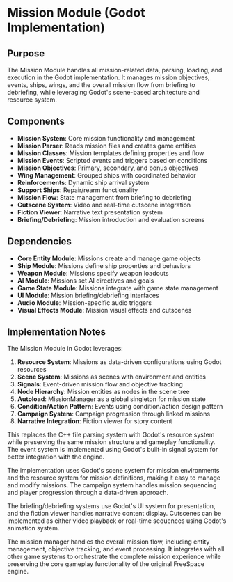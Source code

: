 # Mission Module (Godot Implementation)

## Purpose
The Mission Module handles all mission-related data, parsing, loading, and execution in the Godot implementation. It manages mission objectives, events, ships, wings, and the overall mission flow from briefing to debriefing, while leveraging Godot's scene-based architecture and resource system.

## Components
- **Mission System**: Core mission functionality and management
- **Mission Parser**: Reads mission files and creates game entities
- **Mission Classes**: Mission templates defining properties and flow
- **Mission Events**: Scripted events and triggers based on conditions
- **Mission Objectives**: Primary, secondary, and bonus objectives
- **Wing Management**: Grouped ships with coordinated behavior
- **Reinforcements**: Dynamic ship arrival system
- **Support Ships**: Repair/rearm functionality
- **Mission Flow**: State management from briefing to debriefing
- **Cutscene System**: Video and real-time cutscene integration
- **Fiction Viewer**: Narrative text presentation system
- **Briefing/Debriefing**: Mission introduction and evaluation screens

## Dependencies
- **Core Entity Module**: Missions create and manage game objects
- **Ship Module**: Missions define ship properties and behaviors
- **Weapon Module**: Missions specify weapon loadouts
- **AI Module**: Missions set AI directives and goals
- **Game State Module**: Missions integrate with game state management
- **UI Module**: Mission briefing/debriefing interfaces
- **Audio Module**: Mission-specific audio triggers
- **Visual Effects Module**: Mission visual effects and cutscenes

## Implementation Notes
The Mission Module in Godot leverages:

1. **Resource System**: Missions as data-driven configurations using Godot resources
2. **Scene System**: Missions as scenes with environment and entities
3. **Signals**: Event-driven mission flow and objective tracking
4. **Node Hierarchy**: Mission entities as nodes in the scene tree
5. **Autoload**: MissionManager as a global singleton for mission state
6. **Condition/Action Pattern**: Events using condition/action design pattern
7. **Campaign System**: Campaign progression through linked missions
8. **Narrative Integration**: Fiction viewer for story content

This replaces the C++ file parsing system with Godot's resource system while preserving the same mission structure and gameplay functionality. The event system is implemented using Godot's built-in signal system for better integration with the engine.

The implementation uses Godot's scene system for mission environments and the resource system for mission definitions, making it easy to manage and modify missions. The campaign system handles mission sequencing and player progression through a data-driven approach.

The briefing/debriefing systems use Godot's UI system for presentation, and the fiction viewer handles narrative content display. Cutscenes can be implemented as either video playback or real-time sequences using Godot's animation system.

The mission manager handles the overall mission flow, including entity management, objective tracking, and event processing. It integrates with all other game systems to orchestrate the complete mission experience while preserving the core gameplay functionality of the original FreeSpace engine.